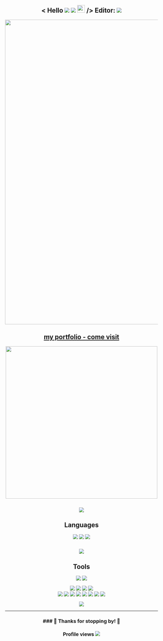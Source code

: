 <h2 align="center">< Hello
  <a href="https://www.linkedin.com/in/fizzo999/"><img src="https://img.shields.io/badge/-LinkedIn-0e76a8?style=flat-square&logo=Linkedin&logoColor=white"></a>
  <a href="mailto:fizzo999@gmail.com"><img src="https://img.shields.io/badge/Gmail-D14836?style=flatt-square&logo=gmail&logoColor=white"></a>
  <img src="https://raw.githubusercontent.com/MartinHeinz/MartinHeinz/master/wave.gif" width="25px"> />
  Editor: <img src="https://img.shields.io/badge/-Visual%20Studio%20Code-333333?style=flat&logo=visual-studio-code&logoColor=007ACC">
</h2>

<a href="https://fizzo-portfolio2021.herokuapp.com/" target="_blank">
  <p align="center">
    <img src="./Portfolio-Preview.gif" width="1000px">
  </p>
</a>

<!-- <a href="https://fizzo-portfolio2021.herokuapp.com/" target="_blank">
  <video autoplay loop muted plays-inline >
    <source src="./2021-07-04_10-35-41.mp4" type="video/mp4"/>
  </video>
</a> -->

<h2 align="center"><a href="https://fizzo-portfolio2021.herokuapp.com/"  target="_blank">my portfolio - come visit</a></h2>

<p align="center">
  <img src="https://static0.makeuseofimages.com/wordpress/wp-content/uploads/2019/05/github-sponsors-logo.png" width="500px">
</p>


<h2 align="center">
  <a align="center" href="https://github.com/fizzo999/github-readme-stats">
    <img align="center" src="https://github-readme-stats.vercel.app/api?username=fizzo999&show_icons=true&theme= tokyonight" />
  </a>
</h2>


  
<h2 align="center">Languages</h2>

<p align="center">
  <img src="https://img.shields.io/badge/-HTML-333333?style=flat&logo=HTML5">
  <img src="https://img.shields.io/badge/-CSS-333333?style=flat&logo=CSS3&logoColor=1572B6"> 
  <img src="https://img.shields.io/badge/-JavaScript-333333?style=flat&logo=javascript">
</p>
<h2 align="center">
  <a href="https://github.com/fizzo999/github-readme-stats"><img src="https://github-readme-stats.vercel.app/api/top-langs/?username=fizzo999&layout=compact&theme=tokyonight&card_width=500" /></a>
</h2>


<h2 align="center">Tools</h2>
<p align="center">
  <img src="https://img.shields.io/badge/-React-000000?style=flat&logo=react&logoColor=00c8ff">
  <img src="https://img.shields.io/badge/-Bootstrap-333333?style=flat&logo=bootstrap&logoColor=563D7C">
</p>
<p align="center">
  <img src="http://img.shields.io/badge/-Git-F1502F?style=flat&logo=git&logoColor=FFFFFF">
  <img src="http://img.shields.io/badge/-Github-000000?style=flat&logo=github&logoColor=FFFFFF">
  <img src="http://img.shields.io/badge/-VS%20Code-007ACC?style=flat&logo=visual%20studio%20code&logoColor=white">
  <img src="http://img.shields.io/badge/-Visual%20Studio-7A1680?style=flat&logo=visual%20studio&logoColor=white">
<br>
  <img src="https://img.shields.io/badge/-MongoDB-333333?style=flat&logo=mongodb">
  <img src="https://img.shields.io/badge/-Express.js-787878?style=flat">
  <img src="https://img.shields.io/badge/-React-000000?style=flat&logo=react&logoColor=00c8ff">
  <img src="https://img.shields.io/badge/-Node.js-333333?style=flat&logo=node.js">
  <img src="http://img.shields.io/badge/-Heroku-430098?style=flat&logo=heroku&logoColor=white">
  <img src="https://img.shields.io/badge/-Bootstrap-333333?style=flat&logo=bootstrap&logoColor=563D7C">  
  <img src="https://img.shields.io/badge/Postgres-%23316192.svg?style=flat&logo=postgresql&logoColor=00c8ff">
  <img src="https://img.shields.io/badge/jQuery%20-%230769AD.svg?style=flat&logo=jquery&logoColor=00c8ff">
</p>


<p align="center">
  <img src="https://github-readme-stats.vercel.app/api?username=fizzo999&show_icons=true&theme=merko">
</p>

<hr/>

<h3 align="center">### 💖 Thanks for stopping by! 💖 </h3>

<h3 align="center">
  Profile views
  <img src="https://gpvc.arturio.dev/fizzo999">
</h3>

<!--
**fizzo999/fizzo999** is a ✨ _special_ ✨ repository because its `README.md` (this file) appears on your GitHub profile.
-->
<!-- Here are some ideas to get you started:
- 🔭 I’m currently working on ...
- 🌱 I’m currently learning ...
- 👯 I’m looking to collaborate on ...
- 🤔 I’m looking for help with ...
- 💬 Ask me about ...
- 📫 How to reach me: ...
- 😄 Pronouns: ...
- ⚡ Fun fact: ... -->
<!-- ![header img](./img/header.png) -->
<!-- ## < Hi there! <img src="https://raw.githubusercontent.com/MartinHeinz/MartinHeinz/master/wave.gif" width="25px"> /> -->
<!-- [![Linkedin Badge](https://img.shields.io/badge/-LinkedIn-0e76a8?style=flat-square&logo=Linkedin&logoColor=white)](https://www.linkedin.com/in/fizzo999/) -->
<!-- [![Twitter Badge](https://img.shields.io/badge/-Twitter-00acee?style=flat-square&logo=Twitter&logoColor=white)](https://twitter.com/30aud6) -->
<!-- [![Instagram Badge](https://img.shields.io/badge/-Instagram-e4405f?style=flat-square&logo=Instagram&logoColor=white)](https://instagram.com/30aud6/) -->
<!-- [![Gmail Badge](https://img.shields.io/badge/Gmail-D14836?style=flatt-square&logo=gmail&logoColor=white)](mailto:fizzo999@gmail.com) -->
<!-- ### 💻 🛠️ Tech and Tools -->
<!-- **OS** : WSL Ubuntu   -->
<!-- **Editor** : ![Visual Studio Code](https://img.shields.io/badge/-Visual%20Studio%20Code-333333?style=flat&logo=visual-studio-code&logoColor=007ACC) -->
<!-- ### ![GitHub Img](https://static0.makeuseofimages.com/wordpress/wp-content/uploads/2019/05/github-sponsors-logo.png) GitHub Stats -->
<!-- [![Top Langs](https://github-readme-stats.vercel.app/api/top-langs/?username=fizzo999&layout=compact&theme=tokyonight&card_width=500)](https://github.com/fizzo999/github-readme-stats) -->
